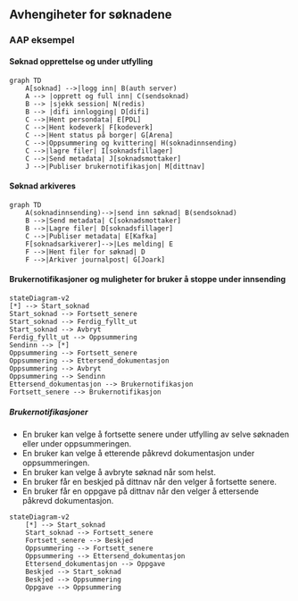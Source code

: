 ## Avhengiheter for søknadene  

### AAP eksempel

#### Søknad opprettelse og under utfylling
```mermaid
graph TD
    A[soknad] -->|logg inn| B(auth server)
    A --> |opprett og full inn| C(sendsoknad)
    B --> |sjekk session| N(redis) 
    B --> |difi innlogging| D[difi]
    C -->|Hent persondata| E[PDL]
    C -->|Hent kodeverk| F[kodeverk]
    C -->|Hent status på borger| G[Arena]
    C -->|Oppsummering og kvittering| H(soknadinnsending)
    C -->|lagre filer| I[soknadsfillager]
    C -->|Send metadata| J[soknadsmottaker]
    J -->|Publiser brukernotifikasjon| M[dittnav]    
```
#### Søknad arkiveres
```mermaid
graph TD
    A(soknadinnsending)-->|send inn søknad| B(sendsoknad)
    B -->|Send metadata| C[soknadsmottaker]
    B -->|Lagre filer| D[soknadsfillager]
    C -->|Publiser metadata| E[Kafka]
    F[soknadsarkiverer]-->|Les melding| E
    F -->|Hent filer for søknad| D
    F -->|Arkiver journalpost| G[Joark]
```
#### Brukernotifikasjoner og muligheter for bruker å stoppe under innsending
```mermaid
stateDiagram-v2
[*] --> Start_soknad
Start_soknad --> Fortsett_senere
Start_soknad --> Ferdig_fyllt_ut
Start_soknad --> Avbryt
Ferdig_fyllt_ut --> Oppsummering
Sendinn --> [*]
Oppsummering --> Fortsett_senere
Oppsummering --> Ettersend_dokumentasjon
Oppsummering --> Avbryt
Oppsummering --> Sendinn
Ettersend_dokumentasjon --> Brukernotifikasjon
Fortsett_senere --> Brukernotifikasjon
```
##### Brukernotifikasjoner
* En bruker kan velge å fortsette senere under utfylling av selve søknaden eller under oppsummeringen.
* En bruker kan velge å etterende påkrevd dokumentasjon under oppsummeringen.
* En bruker kan velge å avbryte søknad når som helst.
* En bruker får en beskjed på dittnav når den velger å fortsette senere.
* En bruker får en oppgave på dittnav når den velger å ettersende påkrevd dokumentasjon.
```mermaid
stateDiagram-v2
    [*] --> Start_soknad
    Start_soknad --> Fortsett_senere
    Fortsett_senere --> Beskjed
    Oppsummering --> Fortsett_senere
    Oppsummering --> Ettersend_dokumentasjon
    Ettersend_dokumentasjon --> Oppgave
    Beskjed --> Start_soknad
    Beskjed --> Oppsummering
    Oppgave --> Oppsummering
```

